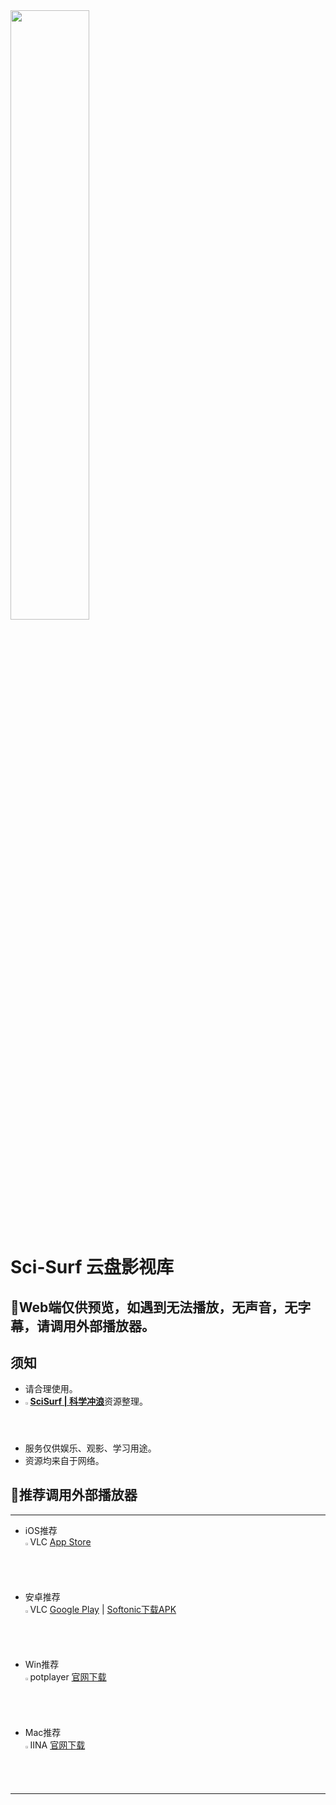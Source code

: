 <img src="https://s3.bmp.ovh/imgs/2022/08/18/55c7f88038657e89.png" width="50%">


Sci-Surf 云盘影视库
=================

**🔔Web端仅供预览，如遇到无法播放，无声音，无字幕，请调用外部播放器。**
-----------------

## 须知
- 请合理使用。
- <img src="https://telegram.org/img/favicon.ico" width="1.6%">[**SciSurf | 科学冲浪**](https://t.me/scisurf)资源整理。
- 服务仅供娱乐、观影、学习用途。
- 资源均来自于网络。

## 🎦推荐调用外部播放器

---

- iOS推荐<br> <img src="https://images.videolan.org/images/favicon.ico" width="1.6%">VLC 
[App Store](https://apps.apple.com/cn/app/vlc-media-player/id650377962)

- 安卓推荐<br> <img src="https://images.videolan.org/images/favicon.ico" width="1.6%">VLC 
[Google Play](https://play.google.com/store/apps/details?id=org.videolan.vlc) |
[Softonic下载APK](https://gsf-fl.softonic.com/992/e17/2210bfb90c352ba867f2b4feac73dbb912/VLC_for_Android_v3.4.3_.apk?Expires=1662389003&Signature=deba35d39323f7a7190e609c0c847089d8110902&url=https://vlc-media-player.en.softonic.com/android&Filename=VLC_for_Android_v3.4.3_.apk)

- Win推荐<br> <img src="https://github.com/Zhowl/emby-/raw/master/potplayer.ico" width="1.6%">potplayer 
[官网下载](https://daumpotplayer.com/download/)

- Mac推荐<br> <img src="https://iina.io/images/iina-icon-60.png" width="1.6%">IINA 
[官网下载](https://iina.io/)


---
